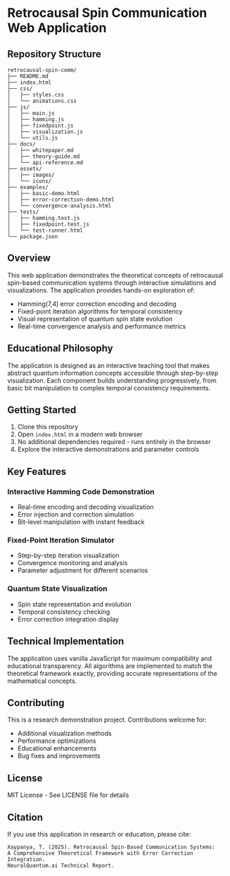 # Retrocausal Spin Communication Web Application

## Repository Structure

```
retrocausal-spin-comm/
├── README.md
├── index.html
├── css/
│   ├── styles.css
│   └── animations.css
├── js/
│   ├── main.js
│   ├── hamming.js
│   ├── fixedpoint.js
│   ├── visualization.js
│   └── utils.js
├── docs/
│   ├── whitepaper.md
│   ├── theory-guide.md
│   └── api-reference.md
├── assets/
│   ├── images/
│   └── icons/
├── examples/
│   ├── basic-demo.html
│   ├── error-correction-demo.html
│   └── convergence-analysis.html
├── tests/
│   ├── hamming.test.js
│   ├── fixedpoint.test.js
│   └── test-runner.html
└── package.json
```

## Overview

This web application demonstrates the theoretical concepts of retrocausal spin-based communication systems through interactive simulations and visualizations. The application provides hands-on exploration of:

- Hamming(7,4) error correction encoding and decoding
- Fixed-point iteration algorithms for temporal consistency
- Visual representation of quantum spin state evolution
- Real-time convergence analysis and performance metrics

## Educational Philosophy

The application is designed as an interactive teaching tool that makes abstract quantum information concepts accessible through step-by-step visualization. Each component builds understanding progressively, from basic bit manipulation to complex temporal consistency requirements.

## Getting Started

1. Clone this repository
2. Open `index.html` in a modern web browser
3. No additional dependencies required - runs entirely in the browser
4. Explore the interactive demonstrations and parameter controls

## Key Features

### Interactive Hamming Code Demonstration
- Real-time encoding and decoding visualization
- Error injection and correction simulation
- Bit-level manipulation with instant feedback

### Fixed-Point Iteration Simulator
- Step-by-step iteration visualization
- Convergence monitoring and analysis
- Parameter adjustment for different scenarios

### Quantum State Visualization
- Spin state representation and evolution
- Temporal consistency checking
- Error correction integration display

## Technical Implementation

The application uses vanilla JavaScript for maximum compatibility and educational transparency. All algorithms are implemented to match the theoretical framework exactly, providing accurate representations of the mathematical concepts.

## Contributing

This is a research demonstration project. Contributions welcome for:
- Additional visualization methods
- Performance optimizations
- Educational enhancements
- Bug fixes and improvements

## License

MIT License - See LICENSE file for details

## Citation

If you use this application in research or education, please cite:
```
Xaypanya, T. (2025). Retrocausal Spin-Based Communication Systems: 
A Comprehensive Theoretical Framework with Error Correction Integration. 
NeuralQuantum.ai Technical Report.
```
